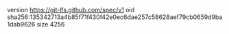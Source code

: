version https://git-lfs.github.com/spec/v1
oid sha256:135342713a4b85f71f430f42e0ec6dae257c58628aef79cb0659d9ba1dab9626
size 4256
